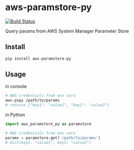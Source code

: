# aws-paramstore-py

[![Build Status](https://travis-ci.org/akirakoyasu/aws-paramstore-py.svg?branch=master)](https://travis-ci.org/akirakoyasu/aws-paramstore-py)

Query params from AWS System Manager Parameter Store

## Install

```bash
pip install aws-paramstore-py
```

## Usage

in console
```bash
# AWS credentials from env vars
aws-pspy /path/to/params
# returns {"key1": "value1", "key2": "value2"}
```

in Python
```python
import aws_paramstore_py as paramstore

# AWS credentials from env vars
params = paramstore.get('/path/to/params')
# dict(key1: "value1", key2: "value2")
```
